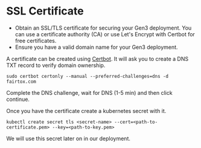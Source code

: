# SSL Certificate

   * Obtain an SSL/TLS certificate for securing your Gen3 deployment. You can use a certificate authority (CA) or use Let's Encrypt with Certbot for free certificates.
   * Ensure you have a valid domain name for your Gen3 deployment.


A certificate can be created using [Certbot][certbot]. It will ask you to create a DNS TXT record to verify domain ownership.

```
sudo certbot certonly --manual --preferred-challenges=dns -d fairtox.com
```

Complete the DNS challenge, wait for DNS (1-5 min) and then click continue.

Once you have the certificate create a kubernetes secret with it.

```
kubectl create secret tls <secret-name> --cert=<path-to-certificate.pem> --key=<path-to-key.pem>
```

We will use this secret later on in our deployment.



<!-- Links -->

[certbot]:https://certbot.eff.org
